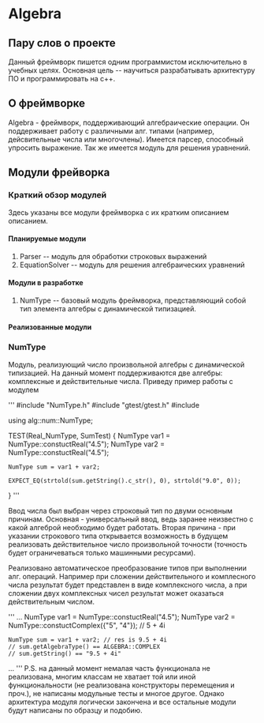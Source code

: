# Algebra


## Пару слов о проекте
Данный фреймворк пишется одним программистом исключительно в учебных целях. Основная цель -- научиться разрабатывать архитектуру ПО и программировать на c++. 

## О фреймворке
Algebra - фреймворк, поддерживающий алгебраические операции. Он поддерживает работу с различными алг. типами (например, дейсвительные числа или многочлены). Имеется парсер, способный упросить выражение. Так же имеется модуль для решения уравнений.

## Модули фрейворка

### Краткий обзор модулей
Здесь указаны все модули фреймворка с их кратким описанием описанием.

#### Планируемые модули
1) Parser -- модуль для обработки строковых выражений
1) EquationSolver -- модуль для решения алгебраических уравнений
#### Модули в разработке
1) NumType -- базовый модуль фреймворка, представляющий собой тип элемента алгебры с динамической типизацией.
#### Реализованные модули

### NumType
Модуль, реализующий число произвольной алгебры с динамической типизацией. На данный момент поддерживаются две алгебры: комплексные и действительные числа. Приведу пример работы с модулем

'''
#include "NumType.h"
#include "gtest/gtest.h"
#include <cstdlib>

using alg::num::NumType;

TEST(Real_NumType, SumTest)
{
    NumType var1 = NumType::constuctReal("4.5");
    NumType var2 = NumType::constuctReal("4.5");

    NumType sum = var1 + var2;

    EXPECT_EQ(strtold(sum.getString().c_str(), 0), strtold("9.0", 0));
}
'''

Ввод числа был выбран через строковый тип по двуми основным причинам. Основная - универсальный ввод, ведь заранее неизвестно с какой алгеброй необходимо будет работать. Вторая причина - при указании строкового типа открывается возможность в будущем реализовать действительное число произвольной точности (точность будет ограничеваться только машинными ресурсами).

Реализовано автоматическое преобразование типов при выполнении алг. операций. Например при сложении действительного и комплесного числа результат будет представлен в виде комплексного числа, а при сложении двух комплексных чисел результат может оказаться действительным числом.

'''
...
    NumType var1 = NumType::constuctReal("4.5");
    NumType var2 = NumType::constuctComplex({"5", "4"}); // 5 + 4i

    NumType sum = var1 + var2; // res is 9.5 + 4i
    // sum.getAlgebraType() == ALGEBRA::COMPLEX
    // sum.getString() == "9.5 + 4i"
...
'''
P.S. на данный момент немалая часть функционала не реализована, многим классам не хватает той или иной функциональности (не реализована конструкторы перемещения и проч.), не написаны модульные тесты и многое другое. Однако архитектура модуля логически закончена и все остальные модули будут написаны по образцу и подобию.